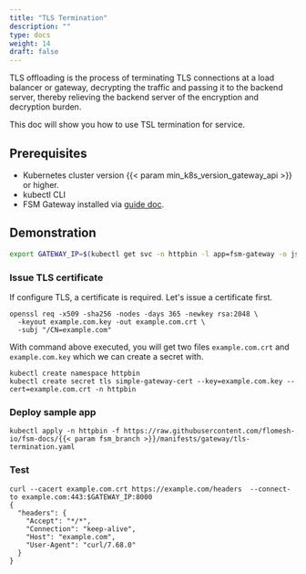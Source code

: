 ```yaml
---
title: "TLS Termination"
description: ""
type: docs
weight: 14
draft: false
---
```


TLS offloading is the process of terminating TLS connections at a load balancer or gateway, decrypting the traffic and passing it to the backend server, thereby relieving the backend server of the encryption and decryption burden.

This doc will show you how to use TSL termination for service.

## Prerequisites

- Kubernetes cluster version {{< param min_k8s_version_gateway_api >}} or higher.
- kubectl CLI
- FSM Gateway installed via [guide doc](/guides/traffic_management/ingress/fsm_gateway/installation).

## Demonstration

```bash
export GATEWAY_IP=$(kubectl get svc -n httpbin -l app=fsm-gateway -o jsonpath='{.items[0].status.loadBalancer.ingress[0].ip}')
```

### Issue TLS certificate

If configure TLS, a certificate is required. Let's issue a certificate first.

```shell
openssl req -x509 -sha256 -nodes -days 365 -newkey rsa:2048 \
  -keyout example.com.key -out example.com.crt \
  -subj "/CN=example.com"
```

With command above executed, you will get two files `example.com.crt` and `example.com.key` which we can create a secret with.

```shell
kubectl create namespace httpbin
kubectl create secret tls simple-gateway-cert --key=example.com.key --cert=example.com.crt -n httpbin
```

### Deploy sample app

```shell
kubectl apply -n httpbin -f https://raw.githubusercontent.com/flomesh-io/fsm-docs/{{< param fsm_branch >}}/manifests/gateway/tls-termination.yaml
```

### Test

```shell
curl --cacert example.com.crt https://example.com/headers  --connect-to example.com:443:$GATEWAY_IP:8000
{
  "headers": {
    "Accept": "*/*",
    "Connection": "keep-alive",
    "Host": "example.com",
    "User-Agent": "curl/7.68.0"
  }
}

```